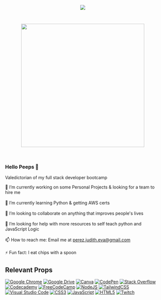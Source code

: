 <p align="center">
  <img src="https://user-images.githubusercontent.com/116981188/210647189-5084d101-c98f-438c-9279-4ac42c758f9a.gif" />
</p>
<br />

<p align="center">
<img src="https://github-readme-stats.vercel.app/api?username=Geckogiggles&show_icons=true&theme=highcontrast" width="400">
</p>
<br />


### Hello Peeps 👋

Valedictorian of my full stack developer bootcamp

🔭 I’m currently working on some Personal Projects & looking for a team to hire me
<br />
<br />
🌱 I’m currently learning Python & getting AWS certs
<br />
<br />
👯 I’m looking to collaborate on anything that improves people's lives
<br />
<br />
🤔 I’m looking for help with more resources to self teach python and JavaScript Logic
<br />
<br />
📫 How to reach me: Email me at perez.judith.eva@gmail.com
<br />
<br />
⚡ Fun fact: I eat chips with a spoon

## Relevant Props
[![Google Chrome](https://img.shields.io/badge/Google%20Chrome-4285F4?style=for-the-badge&logo=GoogleChrome&logoColor=white)](https://www.google.com/chrome/)
[![Google Drive](https://img.shields.io/badge/Google%20Drive-4285F4?style=for-the-badge&logo=googledrive&logoColor=white)](https://drive.google.com/)
[![Canva](https://img.shields.io/badge/Canva-%2300C4CC.svg?style=for-the-badge&logo=Canva&logoColor=white)](https://www.canva.com/)
[![CodePen](https://img.shields.io/badge/Codepen-000000?style=for-the-badge&logo=codepen&logoColor=white)](https://codepen.io/)
[![Stack Overflow](https://img.shields.io/badge/-Stackoverflow-FE7A16?style=for-the-badge&logo=stack-overflow&logoColor=white)](https://stackoverflow.com/)
[![Codecademy](https://img.shields.io/badge/Codecademy-FFF0E5?style=for-the-badge&logo=codecademy&logoColor=1F243A)](https://www.codecademy.com/?g_network=g&g_productchannel=&g_adid=624951457609&g_locinterest=&g_keyword=codecademy&g_acctid=243-039-7011&g_adtype=&g_keywordid=kwd-41065460761&g_ifcreative=&g_campaign=account&g_locphysical=1015160&g_adgroupid=70946090375&g_productid=&g_source={sourceid}&g_merchantid=&g_placement=&g_partition=&g_campaignid=1955172604&g_ifproduct=&utm_id=t_kwd-41065460761:ag_70946090375:cp_1955172604:n_g:d_c&utm_source=google&utm_medium=paid-search&utm_term=codecademy&utm_campaign=US_Brand_Exact&utm_content=624951457609&g_adtype=search&g_acctid=243-039-7011&gclid=Cj0KCQiA5NSdBhDfARIsALzs2EAXrJ_BW7kUkgnM_5YUdJjjsRgzRHk-cXpPp8G0oTMSbaSiUeqyiLYaApB6EALw_wcB)
[![FreeCodeCamp](https://img.shields.io/badge/Freecodecamp-%23123.svg?&style=for-the-badge&logo=freecodecamp&logoColor=green)](https://www.freecodecamp.org/)
[![NodeJS](https://img.shields.io/badge/node.js-6DA55F?style=for-the-badge&logo=node.js&logoColor=white)](https://nodejs.org/en/about/)
[![TailwindCSS](https://img.shields.io/badge/tailwindcss-%2338B2AC.svg?style=for-the-badge&logo=tailwind-css&logoColor=white)](https://tailwindcss.com/)
[![Visual Studio Code](https://img.shields.io/badge/Visual%20Studio%20Code-0078d7.svg?style=for-the-badge&logo=visual-studio-code&logoColor=white)](https://visualstudio.microsoft.com/)
[![CSS3](https://img.shields.io/badge/css3-%231572B6.svg?style=for-the-badge&logo=css3&logoColor=white)](https://www.w3schools.com/css/)
[![JavaScript](https://img.shields.io/badge/javascript-%23323330.svg?style=for-the-badge&logo=javascript&logoColor=%23F7DF1E)](https://www.w3schools.com/js/)
[![HTML5](https://img.shields.io/badge/html5-%23E34F26.svg?style=for-the-badge&logo=html5&logoColor=white)](https://www.w3schools.com/html/)
[![Twitch](https://img.shields.io/badge/Twitch-9347FF?style=for-the-badge&logo=twitch&logoColor=white)](https://www.twitch.tv/geckogiggles)


<!--
**Geckogiggles/Geckogiggles** is a ✨ _special_ ✨ repository because its `README.md` (this file) appears on your GitHub profile.
-->
